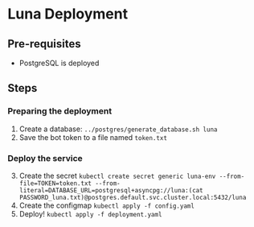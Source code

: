 # Luna Deployment
## Pre-requisites
- PostgreSQL is deployed

## Steps
### Preparing the deployment
1. Create a database: `../postgres/generate_database.sh luna`
2. Save the bot token to a file named `token.txt`

### Deploy the service
3. Create the secret `kubectl create secret generic luna-env --from-file=TOKEN=token.txt --from-literal=DATABASE_URL=postgresql+asyncpg://luna:(cat PASSWORD_luna.txt)@postgres.default.svc.cluster.local:5432/luna`
4. Create the configmap `kubectl apply -f config.yaml`
5. Deploy! `kubectl apply -f deployment.yaml`